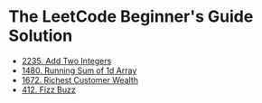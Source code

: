 # The LeetCode Beginner's Guide Solution

- [2235. Add Two Integers](./2235_Add_Two_Integers)
- [1480. Running Sum of 1d Array](./1480_Running_Sum_of_1d_Array)
- [1672. Richest Customer Wealth](./1672_Richest_Customer_Wealth)
- [412. Fizz Buzz](/.412_Fizz_Buzz)